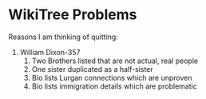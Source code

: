 # WikiTree Problems

Reasons I am thinking of quitting:

1. William Dixon-357
    1. Two Brothers listed that are not actual, real people 
    2. One sister duplicated as a half-sister
    3. Bio lists Lurgan connections which are unproven
    4. Bio lists immigration details which are problematic
